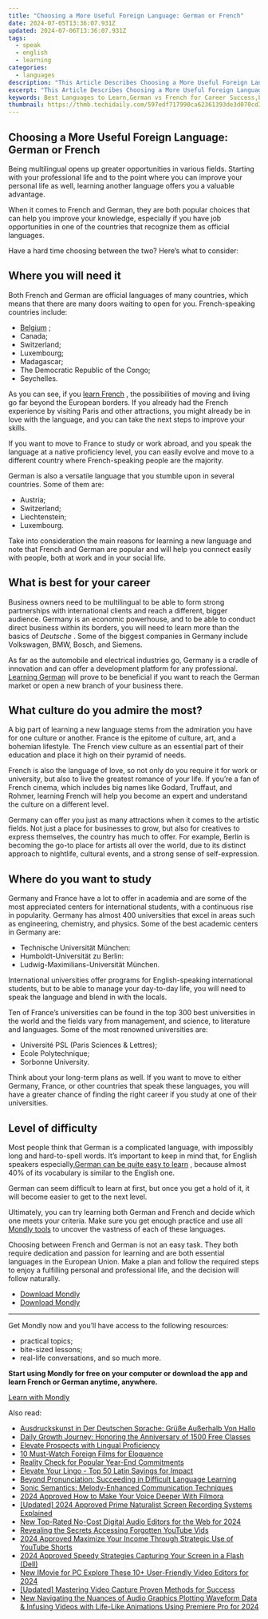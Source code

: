 ```yaml
---
title: "Choosing a More Useful Foreign Language: German or French"
date: 2024-07-05T13:36:07.931Z
updated: 2024-07-06T13:36:07.931Z
tags:
  - speak
  - english
  - learning
categories:
  - languages
description: "This Article Describes Choosing a More Useful Foreign Language: German or French"
excerpt: "This Article Describes Choosing a More Useful Foreign Language: German or French"
keywords: Best Languages to Learn,German vs French for Career Success,Learning Languages,French Language Advantages for Business,Language Learning,Choosing the Right Foreign Language for You,German & French as Business Languages in Europe
thumbnail: https://thmb.techidaily.com/597edf717990ca62361393de3d070cd39e4e090d77618c1c86673588d21031a3.jpeg
---
```


## Choosing a More Useful Foreign Language: German or French

 Being multilingual opens up greater opportunities in various fields. Starting with your professional life and to the point where you can improve your personal life as well, learning another language offers you a valuable advantage.

 When it comes to French and German, they are both popular choices that can help you improve your knowledge, especially if you have job opportunities in one of the countries that recognize them as official languages.

 Have a hard time choosing between the two? Here’s what to consider:

## Where you will need it

 Both French and German are official languages of many countries, which means that there are many doors waiting to open for you. French-speaking countries include:

* [Belgium](https://shop.mondly.com/affiliate.php?ACCOUNT=ATISTUDI&AFFILIATE=108875&PATH=https://www.mondly.com?AFFILIATE=108875) ;
* Canada;
* Switzerland;
* Luxembourg;
* Madagascar;
* The Democratic Republic of the Congo;
* Seychelles.

As you can see, if you [learn French](https://shop.mondly.com/affiliate.php?ACCOUNT=ATISTUDI&AFFILIATE=108875&PATH=https://www.mondly.com?AFFILIATE=108875)  , the possibilities of moving and living go far beyond the European borders. If you already had the French experience by visiting Paris and other attractions, you might already be in love with the language, and you can take the next steps to improve your skills.

 If you want to move to France to study or work abroad, and you speak the language at a native proficiency level, you can easily evolve and move to a different country where French-speaking people are the majority.

 German is also a versatile language that you stumble upon in several countries. Some of them are:

* Austria;
* Switzerland;
* Liechtenstein;
* Luxembourg.

 Take into consideration the main reasons for learning a new language and note that French and German are popular and will help you connect easily with people, both at work and in your social life.

## What is best for your career

 Business owners need to be multilingual to be able to form strong partnerships with international clients and reach a different, bigger audience. Germany is an economic powerhouse, and to be able to conduct direct business within its borders, you will need to learn more than the basics of _Deutsche_  . Some of the biggest companies in Germany include Volkswagen, BMW, Bosch, and Siemens.

 As far as the automobile and electrical industries go, Germany is a cradle of innovation and can offer a development platform for any professional. [Learning German](https://shop.mondly.com/affiliate.php?ACCOUNT=ATISTUDI&AFFILIATE=108875&PATH=https://www.mondly.com?AFFILIATE=108875)  will prove to be beneficial if you want to reach the German market or open a new branch of your business there.

## What culture do you admire the most?

 A big part of learning a new language stems from the admiration you have for one culture or another. France is the epitome of culture, art, and a bohemian lifestyle. The French view culture as an essential part of their education and place it high on their pyramid of needs.

 French is also the language of love, so not only do you require it for work or university, but also to live the greatest romance of your life. If you’re a fan of French cinema, which includes big names like Godard, Truffaut, and Rohmer, learning French will help you become an expert and understand the culture on a different level.

 Germany can offer you just as many attractions when it comes to the artistic fields. Not just a place for businesses to grow, but also for creatives to express themselves, the country has much to offer. For example, Berlin is becoming the go-to place for artists all over the world, due to its distinct approach to nightlife, cultural events, and a strong sense of self-expression.

## Where do you want to study

 Germany and France have a lot to offer in academia and are some of the most appreciated centers for international students, with a continuous rise in popularity. Germany has almost 400 universities that excel in areas such as engineering, chemistry, and physics. Some of the best academic centers in Germany are:

* Technische Universität München:
* Humboldt-Universität zu Berlin:
* Ludwig-Maximilians-Universität München.

 International universities offer programs for English-speaking international students, but to be able to manage your day-to-day life, you will need to speak the language and blend in with the locals.

 Ten of France’s universities can be found in the top 300 best universities in the world and the fields vary from management, and science, to literature and languages. Some of the most renowned universities are:

* Université PSL (Paris Sciences & Lettres);
* Ecole Polytechnique;
* Sorbonne University.

 Think about your long-term plans as well. If you want to move to either Germany, France, or other countries that speak these languages, you will have a greater chance of finding the right career if you study at one of their universities.

## Level of difficulty

 Most people think that German is a complicated language, with impossibly long and hard-to-spell words. It’s important to keep in mind that, for English speakers especially,[German can be quite easy to learn](https://shop.mondly.com/affiliate.php?ACCOUNT=ATISTUDI&AFFILIATE=108875&PATH=https://www.mondly.com?AFFILIATE=108875) , because almost 40% of its vocabulary is similar to the English one.

 German can seem difficult to learn at first, but once you get a hold of it, it will become easier to get to the next level.

 Ultimately, you can try learning both German and French and decide which one meets your criteria. Make sure you get enough practice and use all [Mondly tools](https://shop.mondly.com/affiliate.php?ACCOUNT=ATISTUDI&AFFILIATE=108875&PATH=https://www.mondly.com?AFFILIATE=108875)  to uncover the vastness of each of these languages.

 Choosing between French and German is not an easy task. They both require dedication and passion for learning and are both essential languages in the European Union. Make a plan and follow the required steps to enjoy a fulfilling personal and professional life, and the decision will follow naturally.

* [Download Mondly](https://www.facebook.com/sharer/sharer.php?u=https%3A%2F%2Fwww.mondly.com%2Fblog%2Fgerman-vs-french%2F&t=German+vs+French%3A+Which+language+is+more+useful+to+learn "Share on Facebook")
* [Download Mondly](https://shop.mondly.com/affiliate.php?ACCOUNT=ATISTUDI&AFFILIATE=108875&PATH=https://www.mondly.com?AFFILIATE=108875)

---

Get Mondly now and you’ll have access to the following resources:

* practical topics;
* bite-sized lessons;
* real-life conversations, and so much more.

 **Start using Mondly for free on your computer or download the app and learn French or German anytime, anywhere.**

[Learn with Mondly](https://adjt.mondly.com/5ixfg4k?campaign=blog-post-id-6438&fallback=https%3A%2F%2Fapp.mondly.com%3Futm%5Fmedium%3Dblog%5Fblog-post-id-6438%26utm%5Fsource%3Dblog-post-id-6438&redirect%5Fmacos=https%3A%2F%2Fapp.mondly.com%3Futm%5Fmedium%3Dblog%5Fblog-post-id-6438%26utm%5Fsource%3Dblog-post-id-6438&redirect%5Fandroid=https%3A%2F%2Fplay.google.com%2Fstore%2Fapps%2Fdetails%3Fid%3Dcom.atistudios.mondly.languages%3Futm%5Fmedium%3Dblog%5Fblog-post-id-6438%26utm%5Fsource%3Dblog-post-id-6438&redirect%5Fios=https%3A%2F%2Fapps.apple.com%2Fapp%2Fapple-store%2Fid987873536%3Fpt%3D78954800%26ct%3Dblog-post-id-6438%26mt%3D8 "Learn with Mondly")

<ins class="adsbygoogle"
     style="display:block"
     data-ad-format="autorelaxed"
     data-ad-client="ca-pub-7571918770474297"
     data-ad-slot="1223367746"></ins>



<ins class="adsbygoogle"
     style="display:block"
     data-ad-client="ca-pub-7571918770474297"
     data-ad-slot="8358498916"
     data-ad-format="auto"
     data-full-width-responsive="true"></ins>

<span class="atpl-alsoreadstyle">Also read:</span>
<div><ul>
<li><a href="https://mondly-stories.techidaily.com/ausdruckskunst-in-der-deutschen-sprache-grusse-ausserhalb-von-hallo/"><u>Ausdruckskunst in Der Deutschen Sprache: Grüße Außerhalb Von Hallo</u></a></li>
<li><a href="https://mondly-stories.techidaily.com/daily-growth-journey-honoring-the-anniversary-of-1500-free-classes/"><u>Daily Growth Journey: Honoring the Anniversary of 1500 Free Classes</u></a></li>
<li><a href="https://mondly-stories.techidaily.com/elevate-prospects-with-lingual-proficiency/"><u>Elevate Prospects with Lingual Proficiency</u></a></li>
<li><a href="https://mondly-stories.techidaily.com/10-must-watch-foreign-films-for-eloquence/"><u>10 Must-Watch Foreign Films for Eloquence</u></a></li>
<li><a href="https://mondly-stories.techidaily.com/reality-check-for-popular-year-end-commitments/"><u>Reality Check for Popular Year-End Commitments</u></a></li>
<li><a href="https://mondly-stories.techidaily.com/elevate-your-lingo-top-50-latin-sayings-for-impact/"><u>Elevate Your Lingo - Top 50 Latin Sayings for Impact</u></a></li>
<li><a href="https://mondly-stories.techidaily.com/beyond-pronunciation-succeeding-in-difficult-language-learning/"><u>Beyond Pronunciation: Succeeding in Difficult Language Learning</u></a></li>
<li><a href="https://mondly-stories.techidaily.com/sonic-semantics-melody-enhanced-communication-techniques/"><u>Sonic Semantics: Melody-Enhanced Communication Techniques</u></a></li>
<li><a href="https://sound-tweaking.techidaily.com/1714909720722-2024-approved-how-to-make-your-voice-deeper-with-filmora/"><u>2024 Approved How to Make Your Voice Deeper With Filmora</u></a></li>
<li><a href="https://on-screen-recording.techidaily.com/updated-2024-approved-prime-naturalist-screen-recording-systems-explained/"><u>[Updated] 2024 Approved  Prime Naturalist Screen Recording Systems Explained</u></a></li>
<li><a href="https://voice-adjusting.techidaily.com/new-top-rated-no-cost-digital-audio-editors-for-the-web-for-2024/"><u>New Top-Rated No-Cost Digital Audio Editors for the Web for 2024</u></a></li>
<li><a href="https://youtube-clips.techidaily.com/revealing-the-secrets-accessing-forgotten-youtube-vids/"><u>Revealing the Secrets  Accessing Forgotten YouTube Vids</u></a></li>
<li><a href="https://youtube-stream.techidaily.com/2024-approved-maximize-your-income-through-strategic-use-of-youtube-shorts/"><u>2024 Approved  Maximize Your Income Through Strategic Use of YouTube Shorts</u></a></li>
<li><a href="https://digital-screen-recording.techidaily.com/2024-approved-speedy-strategies-capturing-your-screen-in-a-flash-dell/"><u>2024 Approved  Speedy Strategies  Capturing Your Screen in a Flash (Dell)</u></a></li>
<li><a href="https://video-ai-editor.techidaily.com/new-imovie-for-pc-explore-these-10plus-user-friendly-video-editors-for-2024/"><u>New IMovie for PC Explore These 10+ User-Friendly Video Editors for 2024</u></a></li>
<li><a href="https://visual-screen-recording.techidaily.com/updated-mastering-video-capture-proven-methods-for-success/"><u>[Updated] Mastering Video Capture  Proven Methods for Success</u></a></li>
<li><a href="https://sound-tweaking.techidaily.com/new-navigating-the-nuances-of-audio-graphics-plotting-waveform-data-and-infusing-videos-with-life-like-animations-using-premiere-pro-for-2024/"><u>New Navigating the Nuances of Audio Graphics Plotting Waveform Data & Infusing Videos with Life-Like Animations Using Premiere Pro for 2024</u></a></li>
</ul></div>
